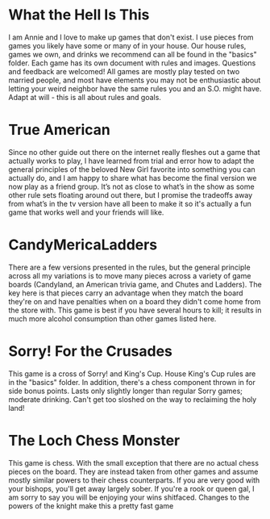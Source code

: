 # What the Hell Is This
I am Annie and I love to make up games that don't exist. I use pieces from games you likely have some or many of in your house. Our house rules, games we own, and drinks we recommend can all be found in the "basics" folder. Each game has its own document with rules and images. Questions and feedback are welcomed! All games are mostly play tested on two married people, and most have elements you may not be enthusiastic about letting your weird neighbor have the same rules you and an S.O. might have. Adapt at will - this is all about rules and goals.

# True American

Since no other guide out there on the internet really fleshes out a game that actually works to play, I have learned from trial and error how to adapt the general principles of the beloved New Girl favorite into something you can actually do, and I am happy to share what has become the final version we now play as a friend group. It’s not as close to what’s in the show as some other rule sets floating around out there, but I promise the tradeoffs away from what’s in the tv version have all been to make it so it's actually a fun game that works well and your friends will like.

# CandyMericaLadders

There are a few versions presented in the rules, but the general principle across all my variations is to move many pieces across a variety of game boards (Candyland, an American trivia game, and Chutes and Ladders). The key here is that pieces carry an advantage when they match the board they're on and have penalties when on a board they didn't come home from the store with. This game is best if you have several hours to kill; it results in much more alcohol consumption than other games listed here.

# Sorry! For the Crusades

This game is a cross of Sorry! and King's Cup. House King's Cup rules are in the "basics" folder. In addition, there's a chess component thrown in for side bonus points. Lasts only slightly longer than regular Sorry games; moderate drinking. Can't get too sloshed on the way to reclaiming the holy land!

# The Loch Chess Monster

This game is chess. With the small exception that there are no actual chess pieces on the board. They are instead taken from other games and assume mostly similar powers to their chess counterparts. If you are very good with your bishops, you'll get away largely sober. If you're a rook or queen gal, I am sorry to say you will be enjoying your wins shitfaced. Changes to the powers of the knight make this a pretty fast game
